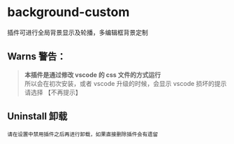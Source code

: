 # background-custom

插件可进行全局背景显示及轮播，多编辑框背景定制

## Warns 警告：

> **本插件是通过修改 vscode 的 css 文件的方式运行**  
> 所以会在初次安装，或者 vscode 升级的时候，会显示 vscode 损坏的提示
> 请选择 【不再提示】

## Uninstall 卸载

    请在设置中禁用插件之后再进行卸载，如果直接删除插件会有遗留